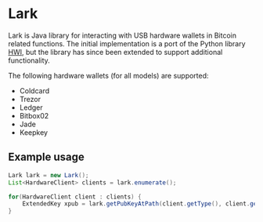 # Lark

Lark is Java library for interacting with USB hardware wallets in Bitcoin related functions. 
The initial implementation is a port of the Python library [HWI](https://github.com/bitcoin-core/HWI), but the library has since been extended to support additional functionality.

The following hardware wallets (for all models) are supported:
- Coldcard
- Trezor
- Ledger
- Bitbox02
- Jade
- Keepkey

## Example usage

```java
Lark lark = new Lark();
List<HardwareClient> clients = lark.enumerate();

for(HardwareClient client : clients) {
    ExtendedKey xpub = lark.getPubKeyAtPath(client.getType(), client.getPath(), "m/84'/1'/0'");
}
```